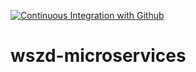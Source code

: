 [![Continuous Integration with Github](https://github.com/wesolsv/wszd-microservices/actions/workflows/docker-publish.yml/badge.svg)](https://github.com/wesolsv/wszd-microservices/actions/workflows/docker-publish.yml)
# wszd-microservices

